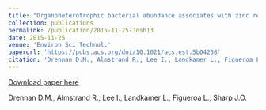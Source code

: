 ```yaml
---
title: "Organoheterotrophic bacterial abundance associates with zinc removal in lignocellulose-based sulfate-reducing systems"
collection: publications
permalink: /publication/2015-11-25-Josh13
date: 2015-11-25
venue: 'Environ Sci Technol.'
paperurl: 'https://pubs.acs.org/doi/10.1021/acs.est.5b04268'
citation: 'Drennan D.M., Almstrand R., Lee I., Landkamer L., Figueroa L., Sharp J.O. '
---
```


<a href='https://pubs.acs.org/doi/10.1021/acs.est.5b04268'>Download paper here</a>

 Drennan D.M., Almstrand R., Lee I., Landkamer L., Figueroa L., Sharp J.O. 
